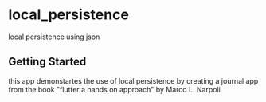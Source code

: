 # local_persistence

local persistence using json

## Getting Started
this app demonstartes the use of local persistence by creating a journal app from the book "flutter a hands on approach" by Marco L. Narpoli
